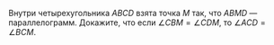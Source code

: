 Внутри четырехугольника $ABCD$ взята точка $M$ так, что $ABMD$ — параллелограмм. Докажите, что если  $\angle CBM= \angle CDM$, то  $\angle ACD= \angle BCM$.